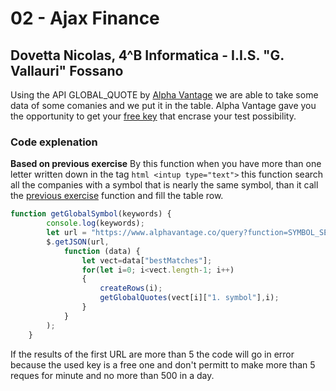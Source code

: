 # 02 - Ajax Finance
## Dovetta Nicolas, 4^B Informatica - I.I.S. "G. Vallauri" Fossano

Using the API GLOBAL_QUOTE by [Alpha Vantage](https://www.alphavantage.co/documentation/#latestprice) we are able to take some data of some comanies and we put it in the table.
Alpha Vantage gave you the opportunity to get your [free key](https://www.alphavantage.co/support/#api-key) that encrase your test possibility.

### Code explenation
**Based on previous exercise**
By this function when you have more than one letter written down in the tag ```html <intup type="text">``` this function search
all the companies with a symbol that is nearly the same symbol, than it call the [previous exercise](https://github.com/vallauri-ict/ajax-playground-dovettanicolas/tree/develop/Ajax%20Finance/01%20-%20Ajax%20Finance) function and fill the table row.
```javascript
function getGlobalSymbol(keywords) {
        console.log(keywords);
        let url = "https://www.alphavantage.co/query?function=SYMBOL_SEARCH&keywords=" + keywords + "&apikey=demo";
        $.getJSON(url,
            function (data) {
                let vect=data["bestMatches"];
                for(let i=0; i<vect.length-1; i++)
                {
                    createRows(i);
                    getGlobalQuotes(vect[i]["1. symbol"],i);
                }
            }
        );
    }
```

If the results of the first URL are more than 5 the code will go in error because the used key is a free one and don't permitt to make more than 5 reques for minute
and no more than 500 in a day.